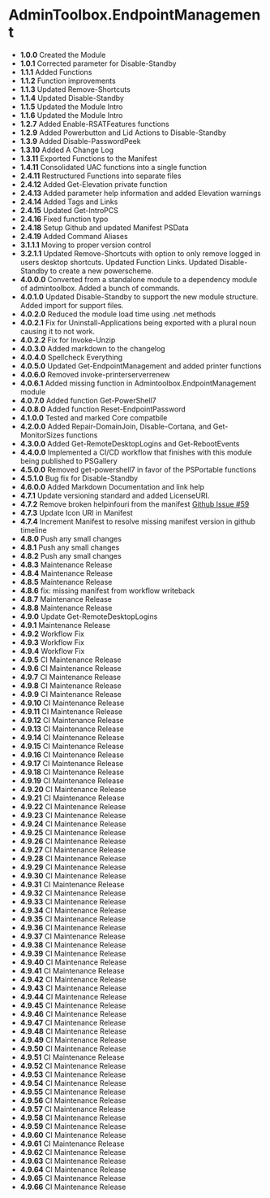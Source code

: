 # **AdminToolbox.EndpointManagement**

* **1.0.0** Created the Module
* **1.0.1** Corrected parameter for Disable-Standby
* **1.1.1** Added Functions
* **1.1.2** Function improvements
* **1.1.3** Updated Remove-Shortcuts
* **1.1.4** Updated Disable-Standby
* **1.1.5** Updated the Module Intro
* **1.1.6** Updated the Module Intro
* **1.2.7** Added Enable-RSATFeatures functions
* **1.2.9** Added Powerbutton and Lid Actions to Disable-Standby
* **1.3.9** Added Disable-PasswordPeek
* **1.3.10** Added A Change Log
* **1.3.11** Exported Functions to the Manifest
* **1.4.11** Consolidated UAC functions into a single function
* **2.4.11** Restructured Functions into separate files
* **2.4.12** Added Get-Elevation private function
* **2.4.13** Added parameter help information and added Elevation warnings
* **2.4.14** Added Tags and Links
* **2.4.15** Updated Get-IntroPCS
* **2.4.16** Fixed function typo
* **2.4.18** Setup Github and updated Manifest PSData
* **2.4.19** Added Command Aliases
* **3.1.1.1** Moving to proper version control
* **3.2.1.1** Updated Remove-Shortcuts with option to only remove logged in users desktop shortcuts. Updated Function Links. Updated Disable-Standby to create a new powerscheme.
* **4.0.0.0** Converted from a standalone module to a dependency module of admintoolbox. Added a bunch of commands.
* **4.0.1.0** Updated Disable-Standby to support the new module structure. Added import for support files.
* **4.0.2.0** Reduced the module load time using .net methods
* **4.0.2.1** Fix for Uninstall-Applications being exported with a plural noun causing it to not work.
* **4.0.2.2** Fix for Invoke-Unzip
* **4.0.3.0** Added markdown to the changelog
* **4.0.4.0** Spellcheck Everything
* **4.0.5.0** Updated Get-EndpointManagement and added printer functions
* **4.0.6.0** Removed invoke-printerserverrenew
* **4.0.6.1** Added missing function in Admintoolbox.EndpointManagement module
* **4.0.7.0** Added function Get-PowerShell7
* **4.0.8.0** Added function Reset-EndpointPassword
* **4.1.0.0** Tested and marked Core compatbile
* **4.2.0.0** Added Repair-DomainJoin, Disable-Cortana, and Get-MonitorSizes functions
* **4.3.0.0** Added Get-RemoteDesktopLogins and Get-RebootEvents
* **4.4.0.0** Implemented a CI/CD workflow that finishes with this module being published to PSGallery
* **4.5.0.0** Removed get-powershell7 in favor of the PSPortable functions
* **4.5.1.0** Bug fix for Disable-Standby
* **4.6.0.0** Added Markdown Documentation and link help
* **4.7.1** Update versioning standard and added LicenseURI.
* **4.7.2** Remove broken helpinfouri from the manifest [Github Issue #59](https://github.com/TheTaylorLee/AdminToolbox/issues/59)
* **4.7.3** Update Icon URI in Manifest
* **4.7.4** Increment Manifest to resolve missing manifest version in github timeline
* **4.8.0** Push any small changes
* **4.8.1** Push any small changes
* **4.8.2** Push any small changes
* **4.8.3** Maintenance Release
* **4.8.4** Maintenance Release
* **4.8.5** Maintenance Release
* **4.8.6** fix: missing manifest from workflow writeback
* **4.8.7** Maintenance Release
* **4.8.8** Maintenance Release
* **4.9.0** Update Get-RemoteDesktopLogins
* **4.9.1** Maintenance Release
* **4.9.2** Workflow Fix
* **4.9.3** Workflow Fix
* **4.9.4** Workflow Fix
* **4.9.5** CI Maintenance Release
* **4.9.6** CI Maintenance Release
* **4.9.7** CI Maintenance Release
* **4.9.8** CI Maintenance Release
* **4.9.9** CI Maintenance Release
* **4.9.10** CI Maintenance Release
* **4.9.11** CI Maintenance Release
* **4.9.12** CI Maintenance Release
* **4.9.13** CI Maintenance Release
* **4.9.14** CI Maintenance Release
* **4.9.15** CI Maintenance Release
* **4.9.16** CI Maintenance Release
* **4.9.17** CI Maintenance Release
* **4.9.18** CI Maintenance Release
* **4.9.19** CI Maintenance Release
* **4.9.20** CI Maintenance Release
* **4.9.21** CI Maintenance Release
* **4.9.22** CI Maintenance Release
* **4.9.23** CI Maintenance Release
* **4.9.24** CI Maintenance Release
* **4.9.25** CI Maintenance Release
* **4.9.26** CI Maintenance Release
* **4.9.27** CI Maintenance Release
* **4.9.28** CI Maintenance Release
* **4.9.29** CI Maintenance Release
* **4.9.30** CI Maintenance Release
* **4.9.31** CI Maintenance Release
* **4.9.32** CI Maintenance Release
* **4.9.33** CI Maintenance Release
* **4.9.34** CI Maintenance Release
* **4.9.35** CI Maintenance Release
* **4.9.36** CI Maintenance Release
* **4.9.37** CI Maintenance Release
* **4.9.38** CI Maintenance Release
* **4.9.39** CI Maintenance Release
* **4.9.40** CI Maintenance Release
* **4.9.41** CI Maintenance Release
* **4.9.42** CI Maintenance Release
* **4.9.43** CI Maintenance Release
* **4.9.44** CI Maintenance Release
* **4.9.45** CI Maintenance Release
* **4.9.46** CI Maintenance Release
* **4.9.47** CI Maintenance Release
* **4.9.48** CI Maintenance Release
* **4.9.49** CI Maintenance Release
* **4.9.50** CI Maintenance Release
* **4.9.51** CI Maintenance Release
* **4.9.52** CI Maintenance Release
* **4.9.53** CI Maintenance Release
* **4.9.54** CI Maintenance Release
* **4.9.55** CI Maintenance Release
* **4.9.56** CI Maintenance Release
* **4.9.57** CI Maintenance Release
* **4.9.58** CI Maintenance Release
* **4.9.59** CI Maintenance Release
* **4.9.60** CI Maintenance Release
* **4.9.61** CI Maintenance Release
* **4.9.62** CI Maintenance Release
* **4.9.63** CI Maintenance Release
* **4.9.64** CI Maintenance Release
* **4.9.65** CI Maintenance Release
* **4.9.66** CI Maintenance Release